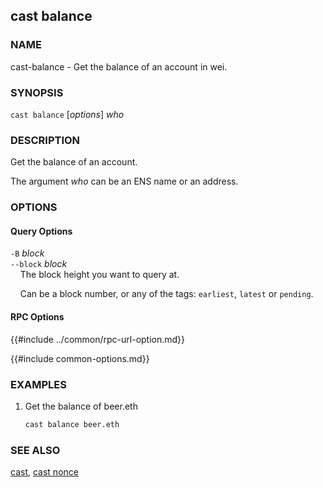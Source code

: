 ## cast balance

### NAME

cast-balance - Get the balance of an account in wei.

### SYNOPSIS

``cast balance`` [*options*] *who*

### DESCRIPTION

Get the balance of an account.

The argument *who* can be an ENS name or an address.

### OPTIONS

#### Query Options

`-B` *block*  
`--block` *block*  
&nbsp;&nbsp;&nbsp;&nbsp;The block height you want to query at.

&nbsp;&nbsp;&nbsp;&nbsp;Can be a block number, or any of the tags: `earliest`, `latest` or `pending`.

#### RPC Options

{{#include ../common/rpc-url-option.md}}

{{#include common-options.md}}

### EXAMPLES

1. Get the balance of beer.eth
    ```sh
    cast balance beer.eth
    ```

### SEE ALSO

[cast](./cast.md), [cast nonce](./cast-nonce.md)

